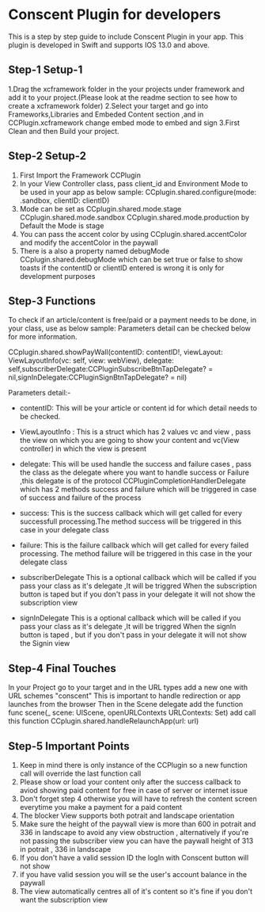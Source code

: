 # Conscent Plugin for developers

This is a step by step guide to include Conscent Plugin in your app. This plugin is developed in Swift and supports IOS 13.0 and above.

## Step-1 Setup-1

1.Drag the xcframework folder in the your projects under framework and add it to your project.(Please look at the readme section to see how to create a xcframework folder)
2.Select your target and go into Frameworks,Libraries and Embeded Content section ,and in CCPlugin.xcframework change embed mode to embed and sign
3.First Clean and then Build your project.

## Step-2 Setup-2

1. First Import the Framework CCPlugin
2. In your View Controller class, pass client_id and Environment Mode to be used in your app as below sample:
   CCplugin.shared.configure(mode: .sandbox, clientID: clientID)
3. Mode can be set as
   CCplugin.shared.mode.stage
   CCplugin.shared.mode.sandbox
   CCplugin.shared.mode.production
   by Default the Mode is stage
4. You can pass the accent color by using CCplugin.shared.accentColor and modify the accentColor in the paywall
5. There is a also a property named debugMode CCplugin.shared.debugMode which can be set true or false to show toasts if the contentID or clientID entered is wrong it is only for development purposes

## Step-3 Functions

To check if an article/content is free/paid or a payment needs to be done, in your class, use as below sample:
Parameters detail can be checked below for more information.

CCplugin.shared.showPayWall(contentID: contentID!, viewLayout: ViewLayoutInfo(vc: self, view: webView), delegate: self,subscriberDelegate:CCPluginSubscribeBtnTapDelegate? = nil,signInDelegate:CCPluginSignBtnTapDelegate? = nil)

Parameters detail:-

- contentID: This will be your article or content id for which detail needs to be checked.

- ViewLayoutInfo : This is a struct which has 2 values vc and view , pass the view on which you are going to show your content and vc(View controller) in which the view is present
- delegate: This will be used handle the success and failure cases , pass the class as the delegate where you want to handle success or Failure ,this delegate is of the protocol CCPluginCompletionHandlerDelegate which has 2 methods success and failure which will be triggered in case of success and failure of the process
- success: This is the success callback which will get called for every successfull processing.The method success will be triggered in this case in your delegate class
- failure: This is the failure callback which will get called for every failed processing. The method failure will be triggered in this case in the your delegate class
- subscriberDelegate This is a optional callback which will be called if you pass your class as it's delegate ,It will be triggred When the subscription button is taped but if you don't pass in your delegate it will not show the subscription view
- signInDelegate This is a optional callback which will be called if you pass your class as it's delegate ,It will be triggred When the signIn button is taped , but if you don't pass in your delegate it will not show the Signin view

## Step-4 Final Touches

In your Project go to your target and in the URL types add a new one
with URL schemes "conscent"
This is important to handle redirection or app launches from the browser
Then in the Scene delegate add the function
func scene(\_ scene: UIScene, openURLContexts URLContexts: Set<UIOpenURLContext>)
add call this function CCplugin.shared.handleRelaunchApp(url: url)

## Step-5 Important Points

1. Keep in mind there is only instance of the CCPlugin so a new function call will override the last function call
2. Please show or load your content only after the success callback to aviod showing paid content for free in case of server or internet issue
3. Don't forget step 4 otherwise you will have to refresh the content screen everytime you make a payment for a paid content
4. The blocker View supports both potrait and landscape orientation
5. Make sure the height of the paywall view is more than 600 in potrait and 336 in landscape to avoid any view obstruction , alternatively if you're not passing the subscriber view you can have the paywall height of 313 in potrait , 336 in landscape
6. If you don't have a valid session ID the logIn with Conscent button will not show
7. if you have valid session you will se the user's account balance in the paywall
8. The view automatically centres all of it's content so it's fine if you don't want the subscription view
